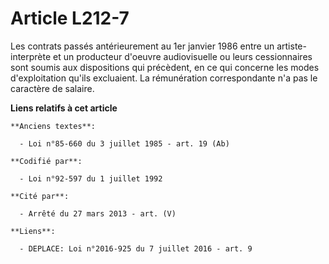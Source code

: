 # Article L212-7

Les contrats passés antérieurement au 1er janvier 1986 entre un artiste-interprète et un producteur d'oeuvre audiovisuelle ou
leurs cessionnaires sont soumis aux dispositions qui précèdent, en ce qui concerne les modes d'exploitation qu'ils
excluaient. La rémunération correspondante n'a pas le caractère de salaire.

**Liens relatifs à cet article**

	**Anciens textes**:

	  - Loi n°85-660 du 3 juillet 1985 - art. 19 (Ab)

	**Codifié par**:

	  - Loi n°92-597 du 1 juillet 1992

	**Cité par**:

	  - Arrêté du 27 mars 2013 - art. (V)

	**Liens**:

	  - DEPLACE: Loi n°2016-925 du 7 juillet 2016 - art. 9
